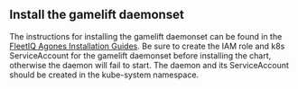 ## Install the gamelift daemonset

The instructions for installing the gamelift daemonset can be found in the [FleetIQ Agones Installation Guides](https://github.com/awslabs/fleetiq-adapter-for-agones/tree/master/Agones_EKS_FleetIQ_Integration_Package%5BBETA%5D). Be sure to create the IAM role and k8s ServiceAccount for the gamelift daemonset before installing the chart, otherwise the daemon will fail to start. The daemon and its ServiceAccount should be created in the kube-system namespace.  
